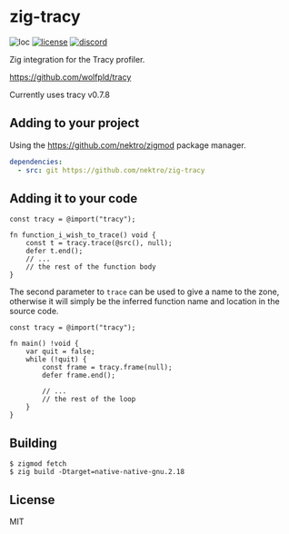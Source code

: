 # zig-tracy
![loc](https://sloc.xyz/github/nektro/zig-tracy)
[![license](https://img.shields.io/github/license/nektro/zig-tracy.svg)](https://github.com/nektro/zig-tracy/blob/master/LICENSE)
[![discord](https://img.shields.io/discord/551971034593755159.svg?logo=discord)](https://discord.gg/P6Y4zQC)

Zig integration for the Tracy profiler.

https://github.com/wolfpld/tracy

Currently uses tracy v0.7.8

## Adding to your project
Using the https://github.com/nektro/zigmod package manager.

```yml
dependencies:
  - src: git https://github.com/nektro/zig-tracy
```

## Adding it to your code
```zig
const tracy = @import("tracy");

fn function_i_wish_to_trace() void {
    const t = tracy.trace(@src(), null);
    defer t.end();
    // ...
    // the rest of the function body
}
```

The second parameter to `trace` can be used to give a name to the zone,
otherwise it will simply be the inferred function name and location in the
source code.

```zig
const tracy = @import("tracy");

fn main() !void {
    var quit = false;
    while (!quit) {
        const frame = tracy.frame(null);
        defer frame.end();

        // ...
        // the rest of the loop
    }
}
```

## Building
```
$ zigmod fetch
$ zig build -Dtarget=native-native-gnu.2.18
```

## License
MIT
